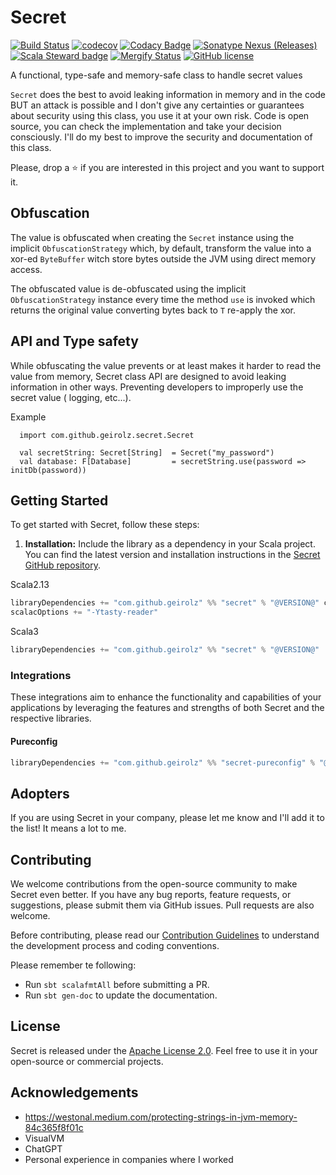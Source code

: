 # Secret

[![Build Status](https://github.com/geirolz/secret/actions/workflows/cicd.yml/badge.svg)](https://github.com/geirolz/secret/actions)
[![codecov](https://img.shields.io/codecov/c/github/geirolz/secret)](https://codecov.io/gh/geirolz/secret)
[![Codacy Badge](https://api.codacy.com/project/badge/Grade/db3274b55e0c4031803afb45f58d4413)](https://www.codacy.com/manual/david.geirola/secret?utm_source=github.com&amp;utm_medium=referral&amp;utm_content=geirolz/secret&amp;utm_campaign=Badge_Grade)
[![Sonatype Nexus (Releases)](https://img.shields.io/nexus/r/com.github.geirolz/secret_2.13?server=https%3A%2F%2Foss.sonatype.org)](https://mvnrepository.com/artifact/com.github.geirolz/secret)
[![Scala Steward badge](https://img.shields.io/badge/Scala_Steward-helping-blue.svg?style=flat&logo=data:image/png;base64,iVBORw0KGgoAAAANSUhEUgAAAA4AAAAQCAMAAAARSr4IAAAAVFBMVEUAAACHjojlOy5NWlrKzcYRKjGFjIbp293YycuLa3pYY2LSqql4f3pCUFTgSjNodYRmcXUsPD/NTTbjRS+2jomhgnzNc223cGvZS0HaSD0XLjbaSjElhIr+AAAAAXRSTlMAQObYZgAAAHlJREFUCNdNyosOwyAIhWHAQS1Vt7a77/3fcxxdmv0xwmckutAR1nkm4ggbyEcg/wWmlGLDAA3oL50xi6fk5ffZ3E2E3QfZDCcCN2YtbEWZt+Drc6u6rlqv7Uk0LdKqqr5rk2UCRXOk0vmQKGfc94nOJyQjouF9H/wCc9gECEYfONoAAAAASUVORK5CYII=)](https://scala-steward.org)
[![Mergify Status](https://img.shields.io/endpoint.svg?url=https://api.mergify.com/v1/badges/geirolz/secret&style=flat)](https://mergify.io)
[![GitHub license](https://img.shields.io/github/license/geirolz/secret)](https://github.com/geirolz/secret/blob/main/LICENSE)

A functional, type-safe and memory-safe class to handle secret values 

`Secret` does the best to avoid leaking information in memory and in the code BUT an attack is possible and I don't give any certainties or
guarantees about security using this class, you use it at your own risk. Code is open source, you can check the implementation and take your
decision consciously. I'll do my best to improve the security and documentation of this class.

Please, drop a ⭐️ if you are interested in this project and you want to support it.


## Obfuscation

The value is obfuscated when creating the `Secret` instance using the implicit `ObfuscationStrategy` which, by default, transform the value into a xor-ed
`ByteBuffer` witch store bytes outside the JVM using direct memory access.

The obfuscated value is de-obfuscated using the implicit `ObfuscationStrategy` instance every time the method `use` is invoked which returns the original
value converting bytes back to `T` re-apply the xor.


## API and Type safety

While obfuscating the value prevents or at least makes it harder to read the value from memory, Secret class API are designed to avoid leaking
information in other ways. Preventing developers to improperly use the secret value ( logging, etc...).

Example
```mdoc scala
  import com.github.geirolz.secret.Secret
  
  val secretString: Secret[String]  = Secret("my_password")
  val database: F[Database]         = secretString.use(password => initDb(password))
```

## Getting Started

To get started with Secret, follow these steps:

1. **Installation:** Include the library as a dependency in your Scala project. You can find the latest version and
   installation instructions in the [Secret GitHub repository](https://github.com/geirolz/secret).


Scala2.13
```sbt
libraryDependencies += "com.github.geirolz" %% "secret" % "@VERSION@" cross CrossVersion.for2_13Use3
scalacOptions += "-Ytasty-reader"
```

Scala3
```sbt
libraryDependencies += "com.github.geirolz" %% "secret" % "@VERSION@"
```

### Integrations

These integrations aim to enhance the functionality and capabilities of your applications by leveraging the features and
strengths of both Secret and the respective libraries.

#### Pureconfig
```sbt
libraryDependencies += "com.github.geirolz" %% "secret-pureconfig" % "@VERSION@"
```
## Adopters

If you are using Secret in your company, please let me know and I'll add it to the list! It means a lot to me.

## Contributing

We welcome contributions from the open-source community to make Secret even better. If you have any bug reports,
feature requests, or suggestions, please submit them via GitHub issues. Pull requests are also welcome.

Before contributing, please read
our [Contribution Guidelines](https://github.com/geirolz/secret/blob/main/CONTRIBUTING.md) to understand the
development process and coding conventions.

Please remember te following:

- Run `sbt scalafmtAll` before submitting a PR.
- Run `sbt gen-doc` to update the documentation.

## License

Secret is released under the [Apache License 2.0](https://github.com/geirolz/secret/blob/main/LICENSE).
Feel free to use it in your open-source or commercial projects.

## Acknowledgements
- https://westonal.medium.com/protecting-strings-in-jvm-memory-84c365f8f01c
- VisualVM
- ChatGPT
- Personal experience in companies where I worked
